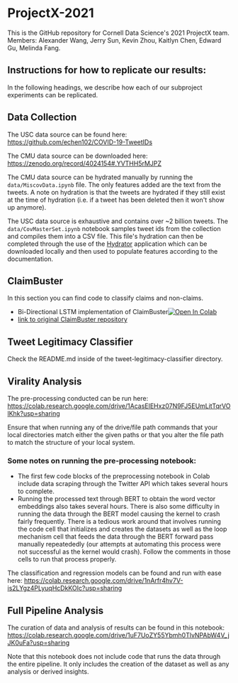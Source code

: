 # ProjectX-2021
This is the GitHub repository for Cornell Data Science's 2021 ProjectX team. Members: Alexander Wang, Jerry Sun, Kevin Zhou, Kaitlyn Chen, Edward Gu, Melinda Fang.

## Instructions for how to replicate our results:
In the following headings, we describe how each of our subproject experiments can be replicated.

## Data Collection
The USC data source can be found here: https://github.com/echen102/COVID-19-TweetIDs 

The CMU data source can be downloaded here: https://zenodo.org/record/4024154#.YVTHH5rMJPZ

The CMU data source can be hydrated manually by running the `data/MiscovData.ipynb` file. The only features added are the text from the tweets. A note on hydration is that the tweets are hydrated if they still exist at the time of hydration (i.e. if a tweet has been deleted then it won't show up anymore). 

The USC data source is exhaustive and contains over ~2 billion tweets. The `data/CovMasterSet.ipynb` notebook samples tweet ids from the collection and compiles them into a CSV file. This file's hydration can then be completed through the use of the [Hydrator](https://github.com/DocNow/hydrator) application which can be downloaded locally and then used to populate features according to the documentation.

## ClaimBuster
In this section you can find code to classify claims and non-claims.
- Bi-Directional LSTM implementation of ClaimBuster<a href="https://colab.research.google.com/drive/1wNmkwNExu641akHIvOtkOVTMEbDrdmdo"><img src="https://colab.research.google.com/assets/colab-badge.svg" alt="Open In Colab"/></a>
- <a href="https://github.com/idirlab/claimspotter">link to original ClaimBuster repository</a>

## Tweet Legitimacy Classifier
Check the README.md inside of the tweet-legitimacy-classifier directory.

## Virality Analysis
The pre-processing conducted can be run here: https://colab.research.google.com/drive/1AcasEIEHxz07N9FJ5EUmLitTqrVOlKhk?usp=sharing 

Ensure that when running any of the drive/file path commands that your local directories match either the given paths or that you alter the file path to match the structure of your local system. 

### Some notes on running the pre-processing notebook:
* The first few code blocks of the preprocessing notebook in Colab include data scraping through the Twitter API which takes several hours to complete. 
* Running the processed text through BERT to obtain the word vector embeddings also takes several hours. There is also some difficulty in running the data through the BERT model causing the kernel to crash fairly frequently. There is a tedious work around that involves running the code cell that initializes and creates the datasets as well as the loop mechanism cell that feeds the data through the BERT forward pass manually repeatededly (our attempts at automating this process were not successful as the kernel would crash). Follow the comments in those cells to run that process properly.

The classification and regression models can be found and run with ease here: https://colab.research.google.com/drive/1nArfr4hv7V-is2LYgz4PLyuqHcDkKOIc?usp=sharing

## Full Pipeline Analysis
The curation of data and analysis of results can be found in this notebook: https://colab.research.google.com/drive/1uF7UoZY55Ybmh0TlvNPAbW4V_jJK0uFa?usp=sharing

Note that this notebook does not include code that runs the data through the entire pipeline. It only includes the creation of the dataset as well as any analysis or derived insights.
